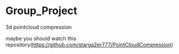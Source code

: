 # Group_Project
3d pointcloud compression


maybe you should watch this repository(https://github.com/starga2er777/PointCloudCompression)

